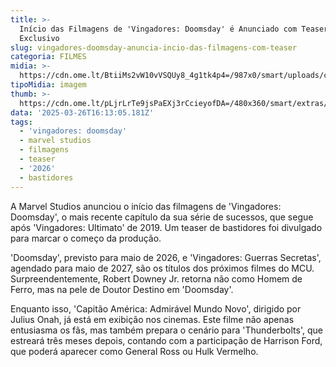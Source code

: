 ```yaml
---
title: >-
  Início das Filmagens de 'Vingadores: Doomsday' é Anunciado com Teaser
  Exclusivo
slug: vingadores-doomsday-anuncia-incio-das-filmagens-com-teaser
categoria: FILMES
midia: >-
  https://cdn.ome.lt/BtiiMs2vW10vVSQUy8_4g1tk4p4=/987x0/smart/uploads/conteudo/fotos/OMELETE_CAPA_-_2025-03-26T124328.746.png
tipoMidia: imagem
thumb: >-
  https://cdn.ome.lt/pLjrLrTe9jsPaEXj3rCcieyofDA=/480x360/smart/extras/conteudos/omelete_THUMB_-_2025-03-26T124623.739.png
data: '2025-03-26T16:13:05.181Z'
tags:
  - 'vingadores: doomsday'
  - marvel studios
  - filmagens
  - teaser
  - '2026'
  - bastidores
---
```


A Marvel Studios anunciou o início das filmagens de 'Vingadores: Doomsday', o mais recente capítulo da sua série de sucessos, que segue após 'Vingadores: Ultimato' de 2019. Um teaser de bastidores foi divulgado para marcar o começo da produção.

'Doomsday', previsto para maio de 2026, e 'Vingadores: Guerras Secretas', agendado para maio de 2027, são os títulos dos próximos filmes do MCU. Surpreendentemente, Robert Downey Jr. retorna não como Homem de Ferro, mas na pele de Doutor Destino em 'Doomsday'.

Enquanto isso, 'Capitão América: Admirável Mundo Novo', dirigido por Julius Onah, já está em exibição nos cinemas. Este filme não apenas entusiasma os fãs, mas também prepara o cenário para 'Thunderbolts', que estreará três meses depois, contando com a participação de Harrison Ford, que poderá aparecer como General Ross ou Hulk Vermelho.

